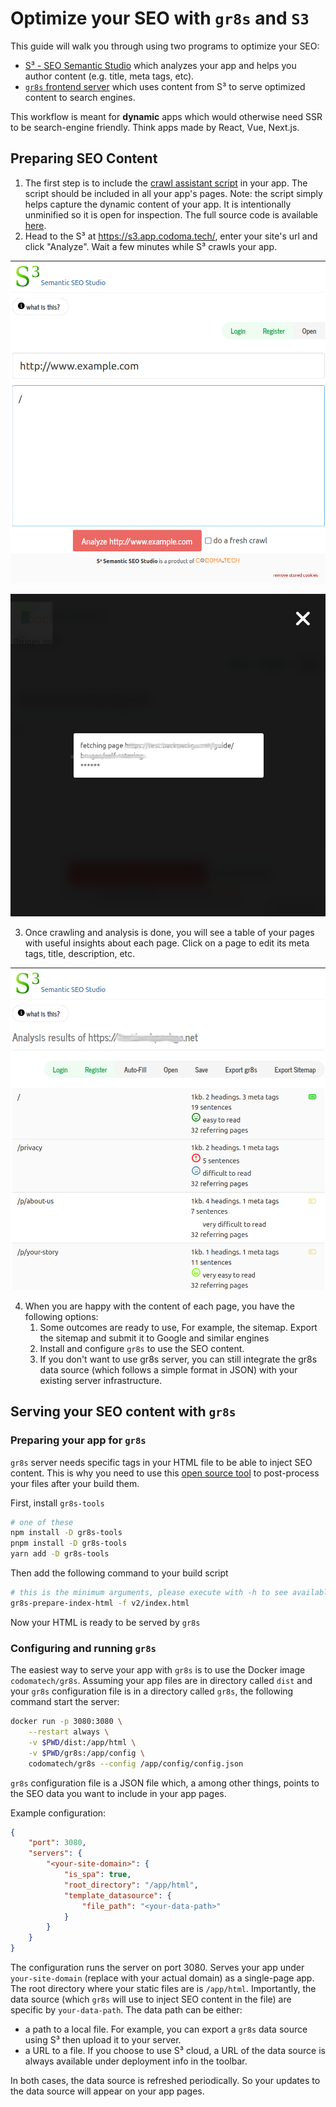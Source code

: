 # Optimize your SEO with `gr8s` and `S3`

This guide will walk you through using two programs to optimize your SEO:

- [S³ - SEO Semantic Studio](https://s3.app.codoma.tech/) which analyzes
  your app and helps you author content (e.g. title, meta tags, etc).
- [`gr8s` frontend server](https://gr8s-server.codoma.tech/) which uses content from S³ to
  serve optimized content to search engines.

This workflow is meant for **dynamic** apps which would otherwise need SSR to
be search-engine friendly. Think apps made by React, Vue, Next.js.

## Preparing SEO Content

1. The first step is to include the [crawl assistant script](https://cdn.jsdelivr.net/npm/@codomatech/gr8s-tools/dist/s3s-crawl-assistant/s3s-crawl-assistant.js) in your app. The script should be included in all your app's pages.
  Note: the script simply helps capture the dynamic content of your app. It is intentionally unminified so it is open for inspection. The full source code is available [here](https://github.com/codomatech/gr8s-tools).
2. Head to the S³ at https://s3.app.codoma.tech/, enter your site's url and click "Analyze". Wait a few minutes
  while S³ crawls your app.

  ![](images/s3-ss1.png)

  ![](images/s3-ss2.png)

3. Once crawling and analysis is done, you will see a table of your pages with useful insights about each page.
  Click on a page to edit its meta tags, title, description, etc.

  ![](images/s3-ss3.png)

4. When you are happy with the content of each page, you have the following options:
    1. Some outcomes are ready to use, For example, the sitemap. Export the sitemap and submit it to Google and similar engines
    2. Install and configure `gr8s` to use the SEO content.
    3. If you don't want to use gr8s server, you can still integrate the gr8s data source
      (which follows a simple format in JSON) with your existing server infrastructure.


## Serving your SEO content with `gr8s`

### Preparing your app for `gr8s`

`gr8s` server needs specific tags in your HTML file to be able to inject SEO content.
This is why you need to use this [open source tool](https://github.com/codomatech/gr8s-tools) to post-process your files after your build them.

First, install `gr8s-tools`

```bash
# one of these
npm install -D gr8s-tools
pnpm install -D gr8s-tools
yarn add -D gr8s-tools
```

Then add the following command to your build script

```bash
# this is the minimum arguments, please execute with -h to see available options
gr8s-prepare-index-html -f v2/index.html
```

Now your HTML is ready to be served by `gr8s`

### Configuring and running `gr8s`


The easiest way to serve your app with `gr8s` is to use the Docker image `codomatech/gr8s`.
Assuming your app files are in directory called `dist` and your `gr8s` configuration file
is in a directory called `gr8s`, the following command start the server:

```bash
docker run -p 3080:3080 \
	--restart always \
	-v $PWD/dist:/app/html \
	-v $PWD/gr8s:/app/config \
	codomatech/gr8s --config /app/config/config.json
```

`gr8s` configuration file is a JSON file which, a among other things, points to the SEO
data you want to include in your app pages.

Example configuration:

```json
{
    "port": 3080,
    "servers": {
        "<your-site-domain>": {
            "is_spa": true,
            "root_directory": "/app/html",
            "template_datasource": {
                "file_path": "<your-data-path>"
            }
        }
    }
}
```

The configuration runs the server on port 3080. Serves your app under `your-site-domain` (replace with your actual domain)
as a single-page app. The root directory where your static files are is `/app/html`. Importantly, the data source
(which `gr8s` will use to inject SEO content in the file) are specific by `your-data-path`. The data path can be either:

- a path to a local file. For example, you can export a `gr8s` data source using S³ then upload it to your server.
- a URL to a file. If you choose to use S³ cloud, a URL of the data source is always
  available under deployment info in the toolbar.

In both cases, the data source is refreshed periodically. So your updates to the data source will appear on your app pages.
